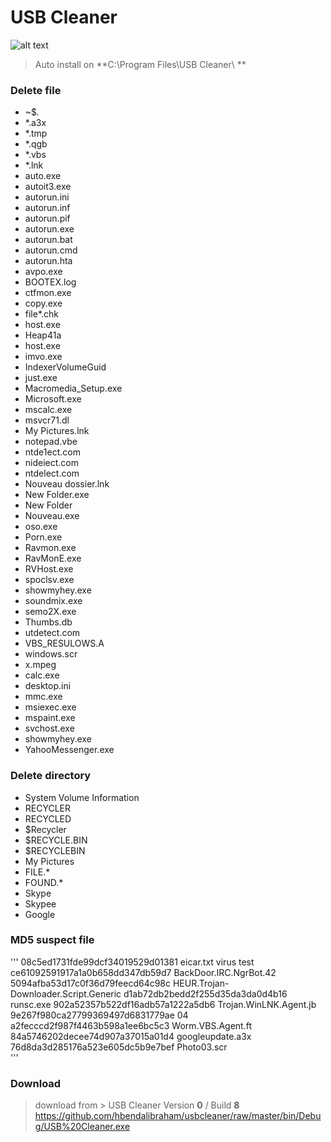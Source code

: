 # USB Cleaner

![alt text](https://github.com/hbendalibraham/usbcleaner/raw/master/screenshot/Capture.PNG "Logo Title Text 1")


> Auto install on **C:\Program Files\USB Cleaner\ **



### Delete file
* ~$*.*
* *.a3x
* *.tmp
* *.qgb
* *.vbs
* *.lnk
* auto.exe
* autoit3.exe
* autorun.ini
* autorun.inf
* autorun.pif
* autorun.exe
* autorun.bat
* autorun.cmd
* autorun.hta
* avpo.exe
* BOOTEX.log
* ctfmon.exe
* copy.exe
* file*.chk
* host.exe
* Heap41a
* host.exe
* imvo.exe
* IndexerVolumeGuid
* just.exe
* Macromedia_Setup.exe
* Microsoft.exe
* mscalc.exe
* msvcr71.dl
* My Pictures.lnk
* notepad.vbe
* ntde1ect.com
* nideiect.com
* ntdelect.com
* Nouveau dossier.lnk
* New Folder.exe
* New Folder
* Nouveau.exe
* oso.exe
* Porn.exe
* Ravmon.exe
* RavMonE.exe
* RVHost.exe
* spoclsv.exe
* showmyhey.exe
* soundmix.exe
* semo2X.exe
* Thumbs.db
* utdetect.com
* VBS_RESULOWS.A
* windows.scr
* x.mpeg
* calc.exe
* desktop.ini
* mmc.exe
* msiexec.exe
* mspaint.exe
* svchost.exe
* showmyhey.exe
* YahooMessenger.exe

### Delete directory
* System Volume Information
* RECYCLER
* RECYCLED
* $Recycler
* $RECYCLE.BIN
* $RECYCLEBIN
* My Pictures
* FILE.*
* FOUND.*
* Skype
* Skypee
* Google

### MD5 suspect file 
'''
08c5ed1731fde99dcf34019529d01381 eicar.txt virus test
ce61092591917a1a0b658dd347db59d7 BackDoor.IRC.NgrBot.42
5094afba53d17c0f36d79feecd64c98c HEUR.Trojan-Downloader.Script.Generic
d1ab72db2bedd2f255d35da3da0d4b16 runsc.exe
902a52357b522df16adb57a1222a5db6 Trojan.WinLNK.Agent.jb
9e267f980ca27799369497d6831779ae 04
a2fecccd2f987f4463b598a1ee6bc5c3 Worm.VBS.Agent.ft
84a5746202decee74d907a37015a01d4 googleupdate.a3x
76d8da3d285176a523e605dc5b9e7bef Photo03.scr    
'''

### Download
> download from > USB Cleaner Version **0** / Build **8**
> <https://github.com/hbendalibraham/usbcleaner/raw/master/bin/Debug/USB%20Cleaner.exe>
